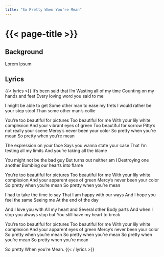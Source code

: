 ```yaml
---
title: "So Pretty When You're Mean"
---
```

# {{< page-title >}}

## Background
Lorem Ipsum

## Lyrics
{{< lyrics >}}
It’s been said that I’m
Wasting all of my time
Counting on my hands and feet 
Every loving word you said to me

I might be able to get
Some other man to ease my frets 
I would rather be your step stool 
Than some other man’s collie

You’re too beautiful for pictures
Too beautiful for me
With your lily white complexion 
And your vibrant eyes of green
Too beautiful for sorrow
Pitty’s not really your scene
Mercy’s never been your color
So pretty when you’re mean
So pretty when you’re mean

The expression on your face
Says you wanna state your case
That I’m testing all my limits
And you’re taking all the blame

You might not be the bad guy
But turns out neither am I
Destroying one another
Bombing our hearts into flame

You’re too beautiful for pictures
Too beautiful for me
With your lily white complexion 
And your apparent eyes of green
Mercy’s never been your color
So pretty when you’re mean
So pretty when you’re mean

I had to take the time to say
That I am happy with our ways
And I hope you feel the same
Seeing me
At the end of the day

And I love you with
All my heart and
Several other
Body parts
And when I stop you always stop but
You still have my heart to break

You’re too beautiful for pictures
Too beautiful for me
With your lily white complexion
And your apparent eyes of green
Mercy’s never been your color
So pretty when you’re mean
So pretty when you’re mean
So pretty when you’re mean
So pretty when you’re mean

So pretty
When you’re
Mean.
{{< / lyrics >}}
